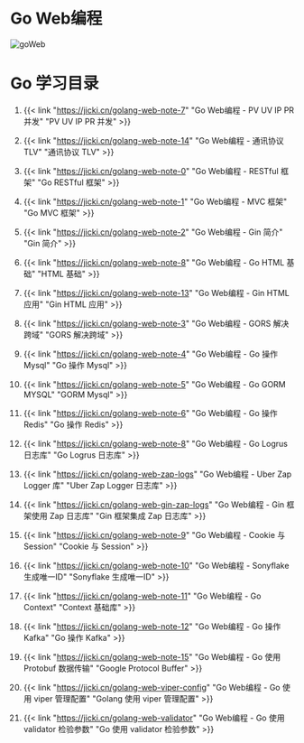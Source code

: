 # Go Web编程


![goWeb][1]


# Go 学习目录

1. {{< link "https://jicki.cn/golang-web-note-7" "Go Web编程 - PV UV IP PR 并发" "PV UV IP PR 并发" >}}

2. {{< link "https://jicki.cn/golang-web-note-14" "Go Web编程 - 通讯协议 TLV" "通讯协议 TLV" >}}

3. {{< link "https://jicki.cn/golang-web-note-0" "Go Web编程 - RESTful 框架" "Go RESTful 框架" >}}

4. {{< link "https://jicki.cn/golang-web-note-1" "Go Web编程 - MVC 框架" "Go MVC 框架" >}}

5. {{< link "https://jicki.cn/golang-web-note-2" "Go Web编程 - Gin 简介" "Gin 简介" >}}

6. {{< link "https://jicki.cn/golang-web-note-8" "Go Web编程 - Go HTML 基础" "HTML 基础" >}}

7. {{< link "https://jicki.cn/golang-web-note-13" "Go Web编程 - Gin HTML 应用" "Gin HTML 应用" >}}

8. {{< link "https://jicki.cn/golang-web-note-3" "Go Web编程 - GORS 解决跨域" "GORS 解决跨域" >}}

9. {{< link "https://jicki.cn/golang-web-note-4" "Go Web编程 - Go 操作 Mysql" "Go 操作 Mysql" >}}

10. {{< link "https://jicki.cn/golang-web-note-5" "Go Web编程 - Go GORM MYSQL" "GORM Mysql" >}} 

11. {{< link "https://jicki.cn/golang-web-note-6" "Go Web编程 - Go 操作 Redis" "Go 操作 Redis" >}}

12. {{< link "https://jicki.cn/golang-web-note-8" "Go Web编程 - Go Logrus 日志库" "Go Logrus 日志库" >}}

13. {{< link "https://jicki.cn/golang-web-zap-logs" "Go Web编程 - Uber Zap Logger 库" "Uber Zap Logger 日志库" >}}

14. {{< link "https://jicki.cn/golang-web-gin-zap-logs" "Go Web编程 - Gin 框架使用 Zap 日志库" "Gin 框架集成 Zap 日志库" >}}

15. {{< link "https://jicki.cn/golang-web-note-9" "Go Web编程 - Cookie 与 Session" "Cookie 与 Session" >}}

16. {{< link "https://jicki.cn/golang-web-note-10" "Go Web编程 - Sonyflake 生成唯一ID" "Sonyflake 生成唯一ID" >}}

17. {{< link "https://jicki.cn/golang-web-note-11" "Go Web编程 - Go Context" "Context 基础库" >}}

18. {{< link "https://jicki.cn/golang-web-note-12" "Go Web编程 - Go 操作 Kafka" "Go 操作 Kafka" >}}

19. {{< link "https://jicki.cn/golang-web-note-15" "Go Web编程 - Go 使用 Protobuf 数据传输" "Google Protocol Buffer" >}}

20. {{< link "https://jicki.cn/golang-web-viper-config" "Go Web编程 - Go 使用 viper 管理配置" "Golang 使用 viper 管理配置" >}}

21. {{< link "https://jicki.cn/golang-web-validator" "Go Web编程 - Go 使用 validator 检验参数" "Go 使用 validator 检验参数" >}}



  [1]: https://jicki.cn/img/posts/golang/goweb.png

